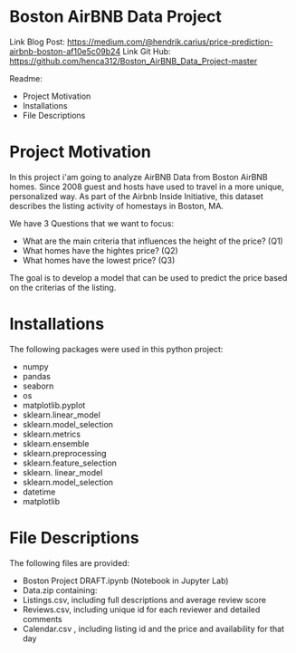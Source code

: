 Boston AirBNB Data Project
==========
Link Blog Post: https://medium.com/@hendrik.carius/price-prediction-airbnb-boston-af10e5c09b24
Link Git Hub: https://github.com/henca312/Boston_AirBNB_Data_Project-master

Readme:
- Project Motivation
- Installations
- File Descriptions

Project Motivation
==========
In this project i'am going to analyze AirBNB Data from Boston AirBNB homes. Since 2008 guest and hosts have used to travel in a more unique, personalized way. As part of the Airbnb Inside Initiative, this dataset describes the listing activity of homestays in Boston, MA.

We have 3 Questions that we want to focus:
* What are the main criteria that influences the height of the price? (Q1)
* What homes have the hightes price? (Q2)
* What homes have the lowest price? (Q3)

The goal is to develop a model that can be used to predict the price based on the criterias of the listing.

Installations
==========
The following packages were used in this python project:
* numpy
* pandas
* seaborn
* os
* matplotlib.pyplot
* sklearn.linear_model
* sklearn.model_selection
* sklearn.metrics
* sklearn.ensemble
* sklearn.preprocessing
* sklearn.feature_selection
* sklearn. linear_model
* sklearn.model_selection
* datetime
* matplotlib



File Descriptions
==========
The following files are provided:
* Boston Project DRAFT.ipynb (Notebook in Jupyter Lab)
* Data.zip containing:
* Listings.csv, including full descriptions and average review score
* Reviews.csv, including unique id for each reviewer and detailed comments
* Calendar.csv , including listing id and the price and availability for that day







